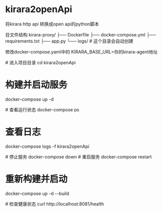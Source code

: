 # kirara2openApi
将kirara http api 转换成open api的python脚本

目文件结构
<TEXT>
kirara-proxy/
├── Dockerfile
├── docker-compose.yml
├── requirements.txt
├── app.py
└── logs/                   # 这个目录会自动创建


修改docker-compose.yaml中的 KIRARA_BASE_URL=你的kirara-agent地址

<BASH>
# 进入项目目录
cd kirara2openApi
 
# 构建并启动服务
docker-compose up -d

<BASH>
# 查看运行状态
docker-compose ps
 
# 查看日志
docker-compose logs -f kirara2openApi

<BASH>
# 停止服务
docker-compose down

<BASH>
# 重启服务
docker-compose restart
 
# 重新构建并启动
docker-compose up -d --build


<BASH>
# 检查健康状态
curl http://localhost:8081/health
